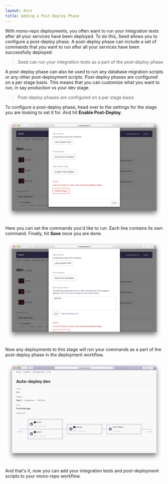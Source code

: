 ```yaml
---
layout: docs
title: Adding a Post-Deploy Phase
---
```


With mono-repo deployments, you often want to run your integration tests after all your services have been deployed. To do this, Seed allows you to configure a post-deploy phase. A post-deploy phase can include a set of commands that you want to run after all your services have been successfully deployed.

> Seed can run your integration tests as a part of the post-deploy phase

A post-deploy phase can also be used to run any database migration scripts or any other post-deployment scripts. Post-deploy phases are configured on a per stage basis. This means that you can customize what you want to run, in say production vs your dev stage.

> Post-deploy phases are configured on a per stage basis

To configure a post-deploy phase, head over to the settings for the stage you are looking to set it for. And hit **Enable Post-Deploy**.

![Enable Post-Deploy Phase](/assets/docs/adding-a-post-deploy-phase/enable-post-deploy-phase.png)

Here you can set the commands you'd like to run. Each line contains its own command. Finally, hit **Save** once you are done.

![Edit Post-Deploy Phase](/assets/docs/adding-a-post-deploy-phase/edit-post-deploy-phase.png)

Now any deployments to this stage will run your commands as a part of the post-deploy phase in the deployment workflow.

![Post-Deploy Phase in Deployment workflow](/assets/docs/adding-a-post-deploy-phase/post-deploy-phase-in-deployment-workflow.png)

And that's it, now you can add your integration tests and post-deployment scripts to your mono-repo workflow.

